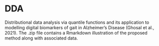# DDA
Distributional data analysis via quantile functions and its application to modelling digital biomarkers of gait in Alzheimer’s Disease (Ghosal et al., 2021). 
The .zip file contains a Rmarkdown illustration of the proposed method along with associated data.
